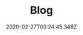 ---
#<rc-page canAdd:true archtypes:['page-bundle'] /rc-page>

title: Blog

#<rc-page label:date type:date /rc-page>
date: 2020-02-27T03:24:45.348Z

#<rc-page type:text /rc-page>
description: RocketWeb's blog for building super fast websites, JAMSTACK development, GOHugo sites, and general news from the crew

heading:
  title: Our Blog
  subHeading: See what we've been up to
  paragraph:

showChildren: true
menu:
  main:
    title: Blog
    weight: 50
---